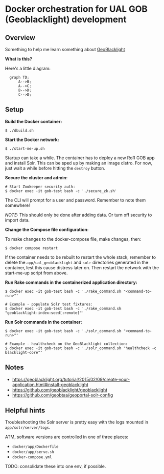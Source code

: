 # Docker orchestration for UAL GOB (Geoblacklight) development

## Overview

Something to help me learn something about [GeoBlacklight](https://geoblacklight.org/)

**What is this?**

Here's a little diagram:

```mermaid
  graph TD;
      A-->B;
      A-->C;
      B-->D;
      C-->D;
```

## Setup

**Build the Docker container:**

```shell
$ ./dbuild.sh
```

**Start the Docker network:**

```shell
$ ./start-me-up.sh
```

Startup can take a while. The container has to deploy a new RoR GOB app and install Solr. This can be sped up by making an image distro. For now, just wait a while before hitting the `destroy` button.

**Secure the cluster and admin:**

```shell
# Start Zookeeper security auth:
$ docker exec -it gob-test bash -c './secure_zk.sh'
```

The CLI will prompt for a user and password. Remember to note them somewhere!

_NOTE:_ This should only be done after adding data. Or turn off security to import data.

**Change the Compose file configuration:**

To make changes to the docker-compose file, make changes, then:

```shell
$ docker compose restart
```

If the container needs to be rebuilt to restart the whole stack, remember to delete the `app/ual_geoblacklight` and `solr` directories generated in the container, lest this cause distress later on. Then restart the network with the start-me-up script from above.

**Run Rake commands in the containerized application directory:**

```shell
$ docker exec -it gob-test bash -c './rake_command.sh "<command-to-run>"'

# Example - populate Solr test fixtures:
$ docker exec -it gob-test bash -c './rake_command.sh "geoblacklight:index:seed[:remote]"'
```

**Run Solr commands in the container:**

```shell
$ docker exec -it gob-test bash -c './solr_command.sh "<command-to-run>"'

# Example - healthcheck on the GeoBlacklight collection:
$ docker exec -it gob-test bash -c './solr_command.sh "healthcheck -c blacklight-core"'
```

## Notes

* https://geoblacklight.org/tutorial/2015/02/09/create-your-application.html#install-geoblacklight
* https://github.com/geoblacklight/geoblacklight
* https://github.com/geobtaa/geoportal-solr-config

## Helpful hints

Troubleshooting the Solr server is pretty easy with the logs mounted in `app/solr/server/logs`.

ATM, software versions are controlled in one of three places:

* `docker/app/Dockerfile`
* `docker/app/serve.sh`
* `docker-compose.yml`

TODO: consolidate these into one env, if possible.
